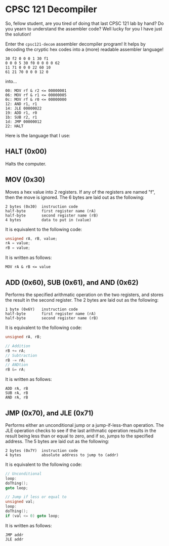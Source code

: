 # CPSC 121 Decompiler

So, fellow student, are you tired of doing that last CPSC 121 lab by hand? Do
you yearn to understand the assembler code? Well lucky for you I have just the
solution!

Enter the `cpsc121-decom` assembler decompiler program! It helps by decoding the
cryptic hex codes into a (more) readable assembler language!

```
30 f2 0 0 0 1 30 f1
0 0 0 5 30 f0 0 0 0 0 62
11 71 0 0 0 22 60 10
61 21 70 0 0 0 12 0
```

into...

```
00: MOV rf & r2 <= 00000001
06: MOV rf & r1 <= 00000005
0c: MOV rf & r0 <= 00000000
12: AND r1, r1
14: JLE 00000022
19: ADD r1, r0
1b: SUB r2, r1
1d: JMP 00000012
22: HALT
```

Here is the language that I use:

## HALT (0x00)

Halts the computer.

## MOV (0x30)

Moves a hex value into 2 registers. If any of the registers are named "f", then
the move is ignored. The 6 bytes are laid out as the following:

```
2 bytes (0x30)  instruction code
half-byte       first register name (rA)
half-byte       second register name (rB)
4 bytes         data to put in (value)
```

It is equivalent to the following code:

```c++
unsigned rA, rB, value;
rA = value;
rB = value;
```

It is written as follows:

```
MOV rA & rB <= value
```

## ADD (0x60), SUB (0x61), and AND (0x62)

Performs the specified arithmatic operation on the two registers, and stores the
result in the second register. The 2 bytes are laid out as the following:

```
1 byte (0x6Y)   instruction code
half-byte       first register name (rA)
half-byte       second register name (rB)
```

It is equivalent to the following code:

```c++
unsigned rA, rB;

// Addition
rB += rA;
// Subtraction
rB -= rA;
// ANDtion
rB &= rA;
```

It is written as follows:

```
ADD rA, rB
SUB rA, rB
AND rA, rB
```

## JMP (0x70), and JLE (0x71)

Performs either an unconditional jump or a jump-if-less-than operation. The JLE
operation checks to see if the last arithmatic operation results in the result
being less than or equal to zero, and if so, jumps to the specified address. The
5 bytes are laid out as the following:

```
2 bytes (0x7Y)  instruction code
4 bytes         absolute address to jump to (addr)
```

It is equivalent to the following code:

```c++
// Unconditional
loop:
doThing();
goto loop;

// Jump if less or equal to
unsigned val;
loop:
doThing();
if (val <= 0) goto loop;
```

It is written as follows:

```
JMP addr
JLE addr
```
